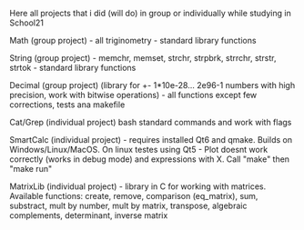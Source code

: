 Here all projects that i did (will do) in group or individually while studying in School21

Math (group project) - all triginometry - standard library functions

String (group project) - memchr, memset, strchr, strpbrk, strrchr, strstr, strtok - standard library functions

Decimal (group project) (library for +- 1*10e-28... 2e96-1 numbers with high precision, work with bitwise operations) - all functions except few corrections, tests ana makefile

Cat/Grep (individual project) bash standard commands and work with flags

SmartCalc (individual project) - requires installed Qt6 and qmake. Builds on Windows/Linux/MacOS. On linux testes using Qt5 - Plot doesnt work correctly (works in debug mode) and expressions with X. Call "make" then "make run"

MatrixLib (individual project) - library in C for working with matrices. Available functions: create, remove, comparison (eq_matrix), sum, substract, mult by number, mult by matrix, transpose,  algebraic complements, determinant, inverse matrix
